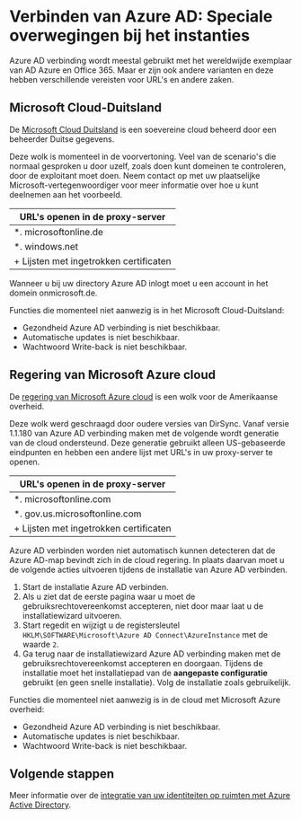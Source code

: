 <properties
    pageTitle="Azure AD verbinden: Synchronisatie-exemplaren | Microsoft Azure"
    description="Deze pagina worden speciale overwegingen voor Azure AD exemplaren."
    services="active-directory"
    documentationCenter=""
    authors="andkjell"
    manager="femila"
    editor=""/>

<tags
    ms.service="active-directory"
    ms.workload="identity"
    ms.tgt_pltfrm="na"
    ms.devlang="na"
    ms.topic="article"
    ms.date="06/27/2016"
    ms.author="billmath"/>

# <a name="azure-ad-connect-special-considerations-for-instances"></a>Verbinden van Azure AD: Speciale overwegingen bij het instanties
Azure AD verbinding wordt meestal gebruikt met het wereldwijde exemplaar van AD Azure en Office 365. Maar er zijn ook andere varianten en deze hebben verschillende vereisten voor URL's en andere zaken.

## <a name="microsoft-cloud-germany"></a>Microsoft Cloud-Duitsland
De [Microsoft Cloud Duitsland](http://www.microsoft.de/cloud-deutschland) is een soevereine cloud beheerd door een beheerder Duitse gegevens.

Deze wolk is momenteel in de voorvertoning. Veel van de scenario's die normaal gesproken u door uzelf, zoals doen kunt domeinen te controleren, door de exploitant moet doen. Neem contact op met uw plaatselijke Microsoft-vertegenwoordiger voor meer informatie over hoe u kunt deelnemen aan het voorbeeld.

URL's openen in de proxy-server |
--- |
\*. microsoftonline.de |
\*. windows.net |
+ Lijsten met ingetrokken certificaten |

Wanneer u bij uw directory Azure AD inlogt moet u een account in het domein onmicrosoft.de.

Functies die momenteel niet aanwezig is in het Microsoft Cloud-Duitsland:

- Gezondheid Azure AD verbinding is niet beschikbaar.
- Automatische updates is niet beschikbaar.
- Wachtwoord Write-back is niet beschikbaar.

## <a name="microsoft-azure-government-cloud"></a>Regering van Microsoft Azure cloud
De [regering van Microsoft Azure cloud](https://azure.microsoft.com/features/gov/) is een wolk voor de Amerikaanse overheid.

Deze wolk werd geschraagd door oudere versies van DirSync. Vanaf versie 1.1.180 van Azure AD verbinding maken met de volgende wordt generatie van de cloud ondersteund. Deze generatie gebruikt alleen US-gebaseerde eindpunten en hebben een andere lijst met URL's in uw proxy-server te openen.

URL's openen in de proxy-server |
--- |
\*. microsoftonline.com |
\*. gov.us.microsoftonline.com |
+ Lijsten met ingetrokken certificaten |

Azure AD verbinden worden niet automatisch kunnen detecteren dat de Azure AD-map bevindt zich in de cloud regering. In plaats daarvan moet u de volgende acties uitvoeren tijdens de installatie van Azure AD verbinden.

1. Start de installatie Azure AD verbinden.
2. Als u ziet dat de eerste pagina waar u moet de gebruiksrechtovereenkomst accepteren, niet door maar laat u de installatiewizard uitvoeren.
3. Start regedit en wijzigt u de registersleutel `HKLM\SOFTWARE\Microsoft\Azure AD Connect\AzureInstance` met de waarde `2`.
4. Ga terug naar de installatiewizard Azure AD verbinding maken met de gebruiksrechtovereenkomst accepteren en doorgaan. Tijdens de installatie moet het installatiepad van de **aangepaste configuratie** gebruikt (en geen snelle installatie). Volg de installatie zoals gebruikelijk.

Functies die momenteel niet aanwezig is in de cloud met Microsoft Azure overheid:

- Gezondheid Azure AD verbinding is niet beschikbaar.
- Automatische updates is niet beschikbaar.
- Wachtwoord Write-back is niet beschikbaar.

## <a name="next-steps"></a>Volgende stappen
Meer informatie over de [integratie van uw identiteiten op ruimten met Azure Active Directory](active-directory-aadconnect.md).
